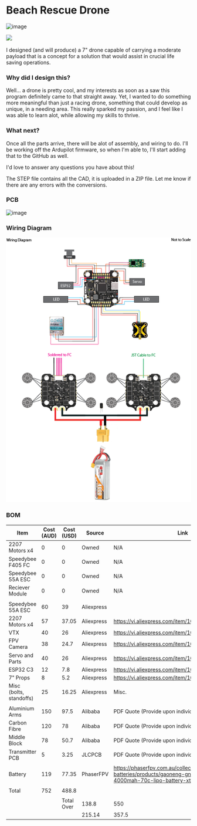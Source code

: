 

# Beach Rescue Drone

![image](https://i.ibb.co/20Mm7RPm/image.png)

![](https://camo.githubusercontent.com/ab978a630acfd5929c507c800039e5c0058163d2571affbe3aaa27e3e6e9095d/68747470733a2f2f692e6962622e636f2f4d794d316a544e432f696d6167652e706e67)

I designed (and will produce) a 7" drone capable of carrying a moderate payload that is a concept for a solution that would  assist in crucial life saving operations.

### Why did I design this?
 
Well... a drone is pretty cool, and my interests as soon as a saw this program definitely came to that straight away. Yet, I wanted to do something more meaningful than just a racing drone, something that could develop as unique, in a needing area. This really sparked my passion, and I feel like I was able to learn alot, while allowing my skills to thrive.

### What next?

Once all the parts arrive, there will be alot of assembly, and wiring to do. I'll be working off the Ardupilot firmware, so when I'm able to, I'll start adding that to the GitHub as well.

I'd love to answer any questions you have about this!

The STEP file contains all the CAD, it is uploaded in a ZIP file. Let me know if there are any errors with the conversions.

### PCB

![image](https://camo.githubusercontent.com/d61d87119a4a045e1c5bc0b21e8b37fedc22b42a07c2e720e31cd51e6bda4c95/68747470733a2f2f692e6962622e636f2f53376668483468762f696d6167652e706e67)

### Wiring Diagram

![Wiring Diagram.png](https://github.com/toby-alpha/beach-rescue-drone/blob/main/Wiring%20Diagram.png?raw=true)

### BOM

|Item                   |Cost (AUD)|Cost (USD)|Source    |Link                                                                                                                |
|-----------------------|----------|----------|----------|--------------------------------------------------------------------------------------------------------------------|
|2207 Motors x4         |0         |0         |Owned     |N/A                                                                                                                 |
|Speedybee F405 FC      |0         |0         |Owned     |N/A                                                                                                                 |
|Speedybee 55A ESC      |0         |0         |Owned     |N/A                                                                                                                 |
|Reciever Module        |0         |0         |Owned     |N/A                                                                                                                 |
|                       |          |          |          |                                                                                                                    |
|Speedybee 55A ESC      |60        |39        |Aliexpress|                                                                                                                    |
|2207 Motors x4         |57        |37.05     |Aliexpress|https://vi.aliexpress.com/item/1005006356256645.html                                                                |
|VTX                    |40        |26        |Aliexpress|https://vi.aliexpress.com/item/1005006776832075.html                                                                |
|FPV Camera             |38        |24.7      |Aliexpress|https://vi.aliexpress.com/item/1005009066346111.html                                                                |
|Servo and Parts        |40        |26        |Aliexpress|https://vi.aliexpress.com/item/1005008716284050.html                                                                |
|ESP32 C3               |12        |7.8       |Aliexpress|https://vi.aliexpress.com/item/1005008813495235.html                                                                |
|7" Props               |8         |5.2       |Aliexpress|https://vi.aliexpress.com/item/1005008250427353.html                                                                |
|Misc (bolts, standoffs)|25        |16.25     |Aliexpress|Misc.                                                                                                               |
|                       |          |          |          |                                                                                                                    |
|Aluminium Arms         |150       |97.5      |Alibaba   |PDF Quote (Provide upon individual request)                                                                         |
|Carbon Fibre           |120       |78        |Alibaba   |PDF Quote (Provide upon individual request)                                                                         |
|Middle Block           |78        |50.7      |Alibaba   |PDF Quote (Provide upon individual request)                                                                         |
|Transmitter PCB        |5         |3.25      |JLCPCB    |PDF Quote (Provide upon individual request)                                                                         |
|                       |          |          |          |                                                                                                                    |
|Battery                |119       |77.35     |PhaserFPV |https://phaserfpv.com.au/collections/6s-batteries/products/gaoneng-gnb-lihv-6s-228v-4000mah-70c-lipo-battery-xt60-dg|
|                       |          |          |          |                                                                                                                   
|Total                  |752       |488.8     |          |                                                                                                                    |
|                       |          |          |          |                                                                                                                    |
|                       |          |Total Over|138.8     |550                                                                                                                 |
|                       |          |          |215.14    |357.5                                                                                                               |


